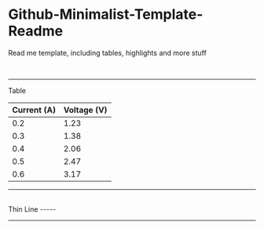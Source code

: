 # Github-Minimalist-Template-Readme
Read me template, including tables, highlights and more stuff

<br>
<hr>
Table

| Current (A) | Voltage (V) |
|-------------|-------------|
| 0.2         | 1.23        |
| 0.3         | 1.38        |
| 0.4         | 2.06        |
| 0.5         | 2.47        |
| 0.6         | 3.17        |

-----------------------------------------------
<br>
Thin Line
-----
<br>

-----------------------------------------------
